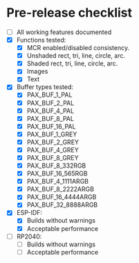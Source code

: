 
# Pre-release checklist
- [ ] All working features documented
- [x] Functions tested:
  - [x] MCR enabled/disabled consistency.
  - [x] Unshaded rect, tri, line, circle, arc.
  - [x] Shaded rect, tri, line, circle, arc.
  - [x] Images
  - [x] Text
- [x] Buffer types tested:
  - [x] PAX_BUF_1_PAL
  - [x] PAX_BUF_2_PAL
  - [x] PAX_BUF_4_PAL
  - [x] PAX_BUF_8_PAL
  - [x] PAX_BUF_16_PAL
  - [x] PAX_BUF_1_GREY
  - [x] PAX_BUF_2_GREY
  - [x] PAX_BUF_4_GREY
  - [x] PAX_BUF_8_GREY
  - [x] PAX_BUF_8_332RGB
  - [x] PAX_BUF_16_565RGB
  - [x] PAX_BUF_4_1111ARGB
  - [x] PAX_BUF_8_2222ARGB
  - [x] PAX_BUF_16_4444ARGB
  - [x] PAX_BUF_32_8888ARGB
- [x] ESP-IDF:
  - [x] Builds without warnings
  - [x] Acceptable performance
- [ ] RP2040:
  - [ ] Builds without warnings
  - [ ] Acceptable performance
